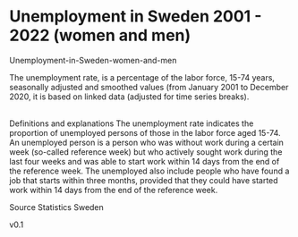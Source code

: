 # Unemployment in Sweden 2001 - 2022 (women and men)

Unemployment-in-Sweden-women-and-men

The unemployment rate, is a percentage of the labor force, 15-74 years, seasonally adjusted and smoothed values (from January 2001 to December 2020, it is based on linked data (adjusted for time series breaks).

<br>Definitions and explanations The unemployment rate indicates the proportion of unemployed persons of those in the labor force aged 15-74. An unemployed person is a person who was without work during a certain week (so-called reference week) but who actively sought work during the last four weeks and was able to start work within 14 days from the end of the reference week. The unemployed also include people who have found a job that starts within three months, provided that they could have started work within 14 days from the end of the reference week.

Source Statistics Sweden


v0.1
